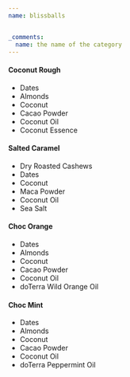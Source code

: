 ```yaml
---
name: blissballs


_comments:
  name: the name of the category
---
```


#### Coconut Rough

* Dates
* Almonds
* Coconut
* Cacao Powder
* Coconut Oil
* Coconut Essence

#### Salted Caramel

* Dry Roasted Cashews
* Dates
* Coconut
* Maca Powder
* Coconut Oil
* Sea Salt

#### Choc Orange

* Dates
* Almonds
* Coconut
* Cacao Powder
* Coconut Oil
* doTerra Wild Orange Oil

#### Choc Mint

* Dates
* Almonds
* Coconut
* Cacao Powder
* Coconut Oil
* doTerra Peppermint Oil